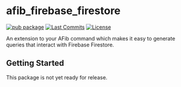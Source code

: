 # afib_firebase_firestore

[![pub package](https://img.shields.io/pub/v/afib_firebase_firestore.svg?logo=dart&logoColor=00b9fc)](https://pub.dartlang.org/packages/afib_firebase_firestore)
[![Last Commits](https://img.shields.io/github/last-commit/chrisjones314/afib_firebase_firestore?logo=git&logoColor=white)](https://github.com/chrisjones314/afib_firebase_firestore/commits/master)
[![License](https://img.shields.io/github/license/chrisjones314/afib_firebase_firestore
)](https://github.com/chrisjones314/afib_firebase_firestore/blob/master/LICENSE)


An extension to your AFib command which makes it easy to generate queries that interact with Firebase Firestore.

## Getting Started

This package is not yet ready for release.